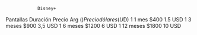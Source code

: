                 Disney+
Pantallas	Duración	Precio Arg ($)	Precio dólares (U$D)
    1	     1 mes	   $400	             1.5 USD
    1      3 meses	 $900	             3,5 USD
    1	     6 meses	 $1200	           6 USD
    1	     12 meses	 $1800	           10 USD
